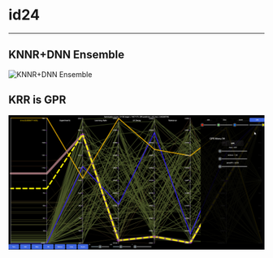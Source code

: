 # id24

---

## KNNR+DNN Ensemble
![KNNR+DNN Ensemble](https://github.com/grensen/id24/blob/main/id24_knn_dnn_search.gif)


## KRR is GPR
![](https://github.com/grensen/id24/blob/main/id24_gpr_is_krr_search.gif)

